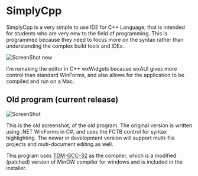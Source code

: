 # SimplyCpp

SimplyCpp is a very simple to use IDE for C++ Language, that is intended for students who are very new to the field of programming. This is programmed because they need to focus more on the syntax rather than understanding the complex build tools and IDEs.

![ScreenShot new](http://i.imgur.com/kDwqQmF.png)

I'm remaking the editor in C++ wxWidgets because wxAUI gives more control than standard WinForms, and also allows for the application to be compiled and run on a Mac.

## Old program (current release)

![ScreenShot](http://goharsha.com/simplycpp/simplycpp.png)

This is the old screenshot, of the old program. The original version is written using .NET WinForms in C#, and uses the FCTB control for syntax highlighting. The newer in development version will support multi-file projects and muti-document editing as well.

This program uses [TDM-GCC-32](http://tdm-gcc.tdragon.net/) as the compiler, which is a modified (patched) version of MinGW compiler for windows and is included in the installer.

